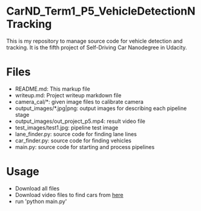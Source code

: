 # CarND_Term1_P5_VehicleDetectionNTracking

This is my repository to manage source code for vehicle detection and tracking. It is the fifth project of Self-Driving Car Nanodegree in Udacity.

# Files

- README.md: This markup file
- writeup.md: Project writeup markdown file
- camera_cal\/\*: given image files to calibrate camera
- output_images\/\*.jpg|png: output images for describing each pipeline stage
- output_images\/out_project_p5.mp4: result video file
- test_images\/test1.jpg: pipeline test image
- lane_finder.py: source code for finding lane lines
- car_finder.py: source code for finding vehicles
- main.py: source code for starting and process pipelines

# Usage

- Download all files
- Download video files to find cars from [here](https://github.com/udacity/CarND-Vehicle-Detection)
- run 'python main.py'
